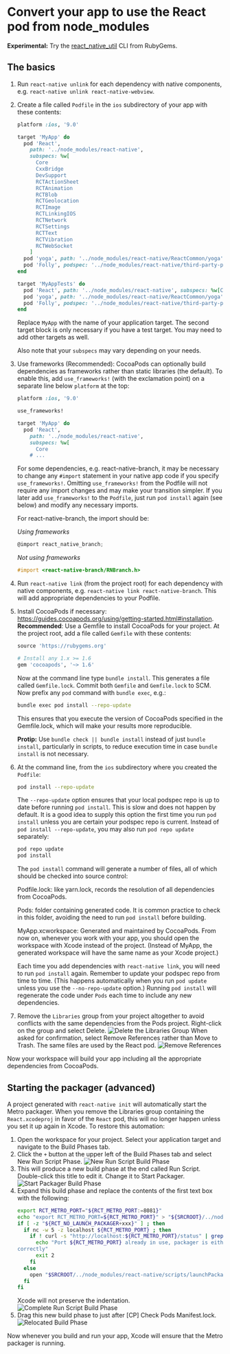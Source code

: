 # Convert your app to use the React pod from node_modules

**Experimental:** Try the
[react_native_util](https://github.com/jdee/react_native_util) CLI from
RubyGems.

## The basics

1. Run `react-native unlink` for each dependency with native
    components, e.g. `react-native unlink react-native-webview`.
1. Create a file called `Podfile` in the `ios` subdirectory of your app with
    these contents:
    ```ruby
    platform :ios, '9.0'

    target 'MyApp' do
      pod 'React',
        path: '../node_modules/react-native',
        subspecs: %w[
          Core
          CxxBridge
          DevSupport
          RCTActionSheet
          RCTAnimation
          RCTBlob
          RCTGeolocation
          RCTImage
          RCTLinkingIOS
          RCTNetwork
          RCTSettings
          RCTText
          RCTVibration
          RCTWebSocket
        ]
      pod 'yoga', path: '../node_modules/react-native/ReactCommon/yoga'
      pod 'Folly', podspec: '../node_modules/react-native/third-party-podspecs/Folly.podspec'
    end

    target 'MyAppTests' do
      pod 'React', path: '../node_modules/react-native', subspecs: %w[Core CxxBridge]
      pod 'yoga', path: '../node_modules/react-native/ReactCommon/yoga'
      pod 'Folly', podspec: '../node_modules/react-native/third-party-podspecs/Folly.podspec'
    end
    ```
    Replace `MyApp` with the name of your application target. The second target
    block is only necessary if you have a test target. You may need to
    add other targets as well.

    Also note that your `subspecs` may vary depending on your needs.
1. Use frameworks (Recommended):
    CocoaPods can optionally build dependencies as frameworks rather than
    static libraries (the default). To enable this, add `use_frameworks!`
    (with the exclamation point) on a separate line below `platform` at the
    top:
    ```Ruby
    platform :ios, '9.0'

    use_frameworks!

    target 'MyApp' do
      pod 'React',
        path: '../node_modules/react-native',
        subspecs: %w[
          Core
        # ...
    ```
    For some dependencies, e.g. react-native-branch, it may be necessary to
    change any `#import` statement in your native app code if you specify
    `use_frameworks!`. Omitting `use_frameworks!` from the Podfile will not
    require any import changes and may make your transition simpler. If you
    later add `use_frameworks!` to the `Podfile`, just run `pod install`
    again (see below) and modify any necessary imports.

    For react-native-branch, the import should be:

    _Using frameworks_
    ```Objective-C
    @import react_native_branch;
    ```

    _Not using frameworks_
    ```Objective-C
    #import <react-native-branch/RNBranch.h>
    ```
1. Run `react-native link` (from the project root) for each dependency with
    native components, e.g.
    `react-native link react-native-branch`. This will add appropriate
    dependencies to your Podfile.
1. Install CocoaPods if necessary:
    https://guides.cocoapods.org/using/getting-started.html#installation.
    **Recommended**: Use a Gemfile to install CocoaPods for your project.
    At the project root, add a file called `Gemfile` with these contents:
    ```ruby
    source 'https://rubygems.org'

    # Install any 1.x >= 1.6
    gem 'cocoapods', '~> 1.6'
    ```
    Now at the command line type `bundle install`. This generates a file
    called `Gemfile.lock`. Commit both `Gemfile` and `Gemfile.lock` to
    SCM. Now prefix any `pod` command with `bundle exec`, e.g.:
    ```bash
    bundle exec pod install --repo-update
    ```
    This ensures that you execute the version of CocoaPods specified in the
    Gemfile.lock, which will make your results more reproducible.

    **Protip:** Use `bundle check || bundle install` instead of just
    `bundle install`, particularly in scripts, to reduce execution time in case
    `bundle install` is not necessary.
1. At the command line, from the `ios` subdirectory where you created the
    `Podfile`:
    ```bash
    pod install --repo-update
    ```
    The `--repo-update` option ensures that your local podspec repo is
    up to date before running `pod install`. This is slow and does not happen
    by default. It is a good idea to supply this option the first time you
    run `pod install` unless you are certain your podspec repo is current.
    Instead of `pod install --repo-update`, you may also run `pod repo update`
    separately:
    ```bash
    pod repo update
    pod install
    ```

    The `pod install` command will generate a number of files, all of which
    should be checked into source control:

    Podfile.lock: like yarn.lock, records the resolution of all dependencies
    from CocoaPods.

    Pods: folder containing generated code. It is common practice to check in
    this folder, avoiding the need to run `pod install` before building.

    MyApp.xcworkspace: Generated and maintained by CocoaPods. From now on,
    whenever you work with your app, you should open the workspace with
    Xcode instead of the project. (Instead of MyApp, the generated workspace
    will have the same name as your Xcode project.)

    Each time you add dependencies
    with `react-native link`, you will need to run `pod install` again.
    Remember to update your podspec repo from time to time. (This happens
    automatically when you run `pod update` unless you use the
    `--no-repo-update` option.)
    Running `pod
    install` will regenerate the code under `Pods` each time to include any
    new dependencies.
1. Remove the `Libraries` group from your project altogether to avoid conflicts
    with the same dependencies from the Pods project. Right-click on the
    group and select Delete.
    ![Delete the Libraries Group](./assets/delete-libraries-group.jpg)
    When asked for confirmation, select Remove
    References rather than Move to Trash. The same files are used by the React
    pod.
    ![Remove References](./assets/remove-references.jpg)

Now your workspace will build your app including all the appropriate
dependencies from CocoaPods.

## Starting the packager (advanced)

A project generated with `react-native init` will automatically
start the Metro packager.
When you remove the Libraries group containing the `React.xcodeproj` in favor
of the `React` pod, this will no longer happen unless you set it up again in
Xcode. To restore this automation:

1. Open the workspace for your project. Select your application target and
    navigate to the Build Phases tab.
1. Click the `+` button at the upper left of the Build Phases tab and select
    New Run Script Phase.
    ![New Run Script Build Phase](./assets/new-run-script-build-phase.jpg)
1. This will produce a new build phase at the end called Run Script.
    Double-click this title to edit it. Change it to Start Packager.
    ![Start Packager Build Phase](./assets/start-packager.png)
1. Expand this build phase and replace the contents of the first text box
    with the following:
    ```bash
    export RCT_METRO_PORT="${RCT_METRO_PORT:=8081}"
    echo "export RCT_METRO_PORT=${RCT_METRO_PORT}" > "${SRCROOT}/../node_modules/react-native/scripts/.packager.env"
    if [ -z "${RCT_NO_LAUNCH_PACKAGER+xxx}" ] ; then
      if nc -w 5 -z localhost ${RCT_METRO_PORT} ; then
        if ! curl -s "http://localhost:${RCT_METRO_PORT}/status" | grep -q "packager-status:running" ; then
          echo "Port ${RCT_METRO_PORT} already in use, packager is either not running or not running
    correctly"
          exit 2
        fi
      else
        open "$SRCROOT/../node_modules/react-native/scripts/launchPackager.command" || echo "Can't start packager automatically"
      fi
    fi
    ```
    Xcode will not preserve the indentation.
    ![Complete Run Script Build Phase](./assets/complete-run-script-build-phase.png)
1. Drag this new build phase to just after [CP] Check Pods Manifest.lock.
    ![Relocated Build Phase](./assets/relocated-build-phase.png)

Now whenever you build and run your app, Xcode will ensure that the Metro
packager is running.
